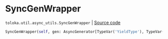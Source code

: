 # SyncGenWrapper
`toloka.util.async_utils.SyncGenWrapper` | [Source code](https://github.com/Toloka/toloka-kit/blob/v1.2.0.post1/src/util/async_utils.py#L337)

```python
SyncGenWrapper(self, gen: AsyncGenerator[TypeVar('YieldType'), TypeVar('SendType')])
```

